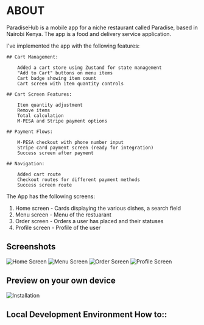 # ABOUT

ParadiseHub is a mobile app for a niche restaurant called Paradise, based in Nairobi Kenya. The app is a food and delivery service application.

I've implemented  the app with the following features:

    ## Cart Management:

        Added a cart store using Zustand for state management
        "Add to Cart" buttons on menu items
        Cart badge showing item count
        Cart screen with item quantity controls

    ## Cart Screen Features:

        Item quantity adjustment
        Remove items
        Total calculation
        M-PESA and Stripe payment options

    ## Payment Flows:

        M-PESA checkout with phone number input
        Stripe card payment screen (ready for integration)
        Success screen after payment

    ## Navigation:

        Added cart route
        Checkout routes for different payment methods
        Success screen route

The App has the following screens:

1) Home screen - Cards displaying the various dishes, a search field
2) Menu screen - Menu of the restuarant 
3) Order screen - Orders a user has placed and their statuses 
4) Profile screen - Profile of the user

## Screenshots

![Home Screen](assets/paradise1.jpg) 
![Menu Screen](assets/paradise2.jpg)
![Order Screen](assets/paradise3.jpg)
![Profile Screen](assets/paradise4.jpg)

## Preview on your own device

![Installation](assets/paradise5.jpg)


## Local Development Environment How to::
